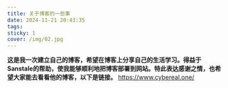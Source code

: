```yaml
---
title: 关于博客的一些事
date: 2024-11-21 20:43:35
tags:
sticky: 1
cover: /img/02.jpg
---
```

**这是我一次建立自己的博客，希望在博客上分享自己的生活学习。得益于Sanstale的帮助，使我能够顺利地把博客部署到网站。特此表达感谢之情，也希望大家能去看看他的博客，以下是链接。**
https://www.cybereal.one/

